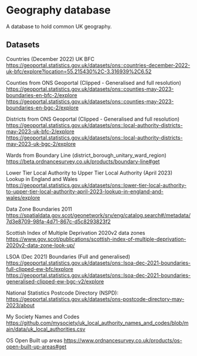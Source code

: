 # Geography database

A database to hold common UK geography.

## Datasets

Countries (December 2022) UK BFC
https://geoportal.statistics.gov.uk/datasets/ons::countries-december-2022-uk-bfc/explore?location=55.215430%2C-3.316939%2C6.52


Counties from ONS Geoportal (Clipped - Generalised and full resolution)
https://geoportal.statistics.gov.uk/datasets/ons::counties-may-2023-boundaries-en-bfc-2/explore
https://geoportal.statistics.gov.uk/datasets/ons::counties-may-2023-boundaries-en-bgc-2/explore


Districts from ONS Geoportal (Clipped - Generalised and full resolution)
https://geoportal.statistics.gov.uk/datasets/ons::local-authority-districts-may-2023-uk-bfc-2/explore
https://geoportal.statistics.gov.uk/datasets/ons::local-authority-districts-may-2023-uk-bgc-2/explore


Wards from Boundary Line (district_borough_unitary_ward_region)
https://beta.ordnancesurvey.co.uk/products/boundary-line#get


Lower Tier Local Authority to Upper Tier Local Authority (April 2023) Lookup in England and Wales
https://geoportal.statistics.gov.uk/datasets/ons::lower-tier-local-authority-to-upper-tier-local-authority-april-2023-lookup-in-england-and-wales/explore


Data Zone Boundaries 2011
https://spatialdata.gov.scot/geonetwork/srv/eng/catalog.search#/metadata/7d3e8709-98fa-4d71-867c-d5c8293823f2


Scottish Index of Multiple Deprivation 2020v2 data zones
https://www.gov.scot/publications/scottish-index-of-multiple-deprivation-2020v2-data-zone-look-up/


LSOA (Dec 2021) Boundaries (Full and generalised)
https://geoportal.statistics.gov.uk/datasets/ons::lsoa-dec-2021-boundaries-full-clipped-ew-bfc/explore
https://geoportal.statistics.gov.uk/datasets/ons::lsoa-dec-2021-boundaries-generalised-clipped-ew-bgc-v2/explore


National Statistics Postcode Directory (NSPD):
https://geoportal.statistics.gov.uk/datasets/ons-postcode-directory-may-2023/about


My Society Names and Codes
https://github.com/mysociety/uk_local_authority_names_and_codes/blob/main/data/uk_local_authorities.csv


OS Open Built up areas
https://www.ordnancesurvey.co.uk/products/os-open-built-up-areas#get
